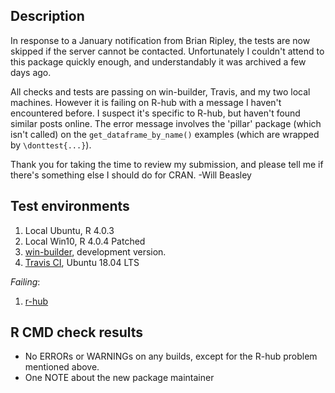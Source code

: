 Description
-----------------------------------------------

In response to a January notification from Brian Ripley, the tests are now skipped if the server cannot be contacted.  Unfortunately I couldn't attend to this package quickly enough, and understandably it was archived a few days ago.

All checks and tests are passing on win-builder, Travis, and my two local machines.  However it is failing on R-hub with a message I haven't encountered before. I suspect it's specific to R-hub, but haven't found similar posts online.  The error message involves the 'pillar' package (which isn't called) on the `get_dataframe_by_name()` examples (which are wrapped by `\donttest{...}`).

Thank you for taking the time to review my submission, and please tell me if there's something else I should do for CRAN.  -Will Beasley


Test environments
-----------------------------------------------

1. Local Ubuntu, R 4.0.3
1. Local Win10, R 4.0.4 Patched
1. [win-builder](https://win-builder.r-project.org/U4UPm5oO0b32), development version.
1. [Travis CI](https://travis-ci.org/github/IQSS/dataverse-client-r), Ubuntu 18.04 LTS


*Failing*:

1. [r-hub](https://builder.r-hub.io/status/dataverse_0.3.2.tar.gz-4acdf7c445774c06aad526114a6e1a80)

R CMD check results
-----------------------------------------------

* No ERRORs or WARNINGs on any builds, except for the R-hub problem mentioned above.
* One NOTE about the new package maintainer
